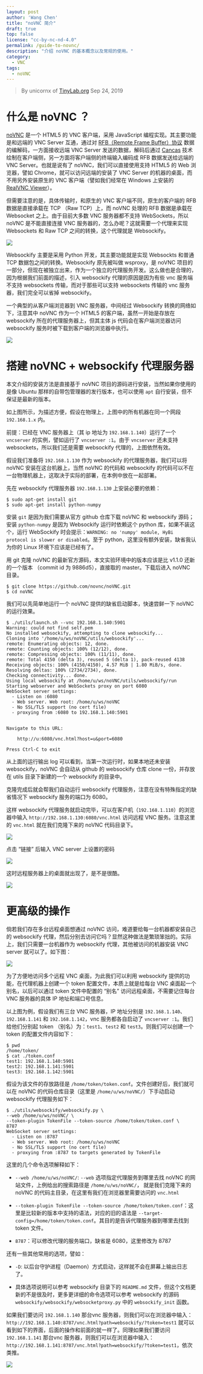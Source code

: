 ```yaml
---
layout: post
author: 'Wang Chen'
title: "noVNC 简介"
draft: true
top: false
license: "cc-by-nc-nd-4.0"
permalink: /guide-to-novnc/
description: "介绍 noVNC 的基本概念以及常规的使用。"
category:
  - VNC
tags:
  - noVNC
---
```


> By unicornx of [TinyLab.org][10]
> Sep 24, 2019

# 什么是 noVNC ？

[noVNC][1] 是一个 HTML5 的 VNC 客户端，采用 JavaScript 编程实现。其主要功能是和远端的 VNC Server 互通，通过对 [RFB（Remote Frame Buffer）协议][2] 数据的编解码，一方面接收远端 VNC Server 发送的数据，解码后通过 [Cancas][3] 技术绘制在客户端侧，另一方面将客户端侧的终端输入编码成 RFB 数据发送给远端的 VNC Server。也就是说有了 noVNC，我们可以直接使用支持 HTML5 的 Web 浏览器，譬如 Chrome，就可以访问远端的安装了 VNC Server 的机器的桌面，而不用另外安装原生的 VNC 客户端（譬如我们经常在 Windows 上安装的 [RealVNC Viewer][4]）。

但需要注意的是，具体传输时，和原生的 VNC 客户端不同，原生的客户端的 RFB 数据是直接承载在 TCP （Raw TCP）上，而 noVNC 处理的 RFB 数据是承载在 Websocket 之上。由于目前大多数 VNC 服务器都不支持 WebSockets，所以 noVNC 是不能直接连接 VNC 服务器的，怎么办呢？这就需要一个代理来实现 Websockets 和 Raw TCP 之间的转换，这个代理就是 Websockify。

![](/wp-content/uploads/2019/09/novnc-guide/protocol_stack.png)

Websockify 主要是采用 Python 开发，其主要功能就是实现 Websockts 和普通 TCP 数据包之间的转换。Websockify 原先被叫做 wsproxy，是 noVNC 项目的一部分，但现在被独立出来，作为一个独立的代理服务开发。这么做也是合理的，因为根据我们前面的描述，引入 websockify 代理的原因是因为有些 vnc 服务端不支持 websockets 传输，而对于那些可以支持 websockets 传输的 vnc 服务器，我们完全可以省掉 websockify。

一个典型的从客户端浏览器到 VNC 服务器，中间经过 Websockify 转换的网络如下，注意其中 noVNC 作为一个 HTML5 的客户端，虽然一开始是存放在 websockify 所在的代理服务器上，但其主体 js 代码会在客户端浏览器访问 websockify 服务时被下载到客户端的浏览器中执行。

![](/wp-content/uploads/2019/09/novnc-guide/novnc-network.png)

# 搭建 noVNC + websockify 代理服务器

本文介绍的安装方法是直接基于 noVNC 项目的源码进行安装，当然如果你使用的是像 Ubuntu 那样的自带包管理器的发行版本，也可以使用 `apt` 自行安装，但不保证是最新的版本。

如上图所示，为描述方便，假设在物理上，上图中的所有机器在同一个网段 `192.168.1.x` 内。

前提：已经在 VNC 服务器上（其 ip 地址为 `192.168.1.140`）运行了一个 `vncserver` 的实例，譬如运行了 `vncserver :1`。由于 `vncserver` 还未支持 websockets，所以我们还是需要 websockify 代理的，上图依然有效。

假设我们准备将 `192.168.1.130` 作为 websockify 的代理服务器，我们可以将 noVNC 安装在这台机器上，当然 noVNC 的代码和 websockify 的代码可以不在一台物理机器上，这取决于实际的部署，在本例中放在一起部署。

先在 websockify 代理服务器 `192.168.1.130` 上安装必要的依赖：

```
$ sudo apt-get install git
$ sudo apt-get install python-numpy
```

安装 `git` 是因为我们需要从官方 github 仓库下载 noVNC 和 websockify 源码；安装 `python-numpy` 是因为 Websockify 运行时依赖这个 python 库，如果不装这个，运行 WebSockify 时会提示：`WARNING: no 'numpy' module, HyBi protocol is slower or disabled`。至于 python，这里没有额外安装，缺省我认为你的 Linux 环境下应该是已经有了。

用 git 克隆 noVNC 的最新官方源码，本文实验环境中的版本应该是比 v1.1.0 还新的一个版本 （commit id 为 9886d5），直接取的 master。下载后进入 noVNC 目录。 

```
$ git clone https://github.com/novnc/noVNC.git
$ cd noVNC
```

我们可以先简单地运行一个 noVNC 提供的缺省启动脚本，快速尝鲜一下 noVNC 的运行效果。

```
$ ./utils/launch.sh --vnc 192.168.1.140:5901
Warning: could not find self.pem
No installed websockify, attempting to clone websockify...
Cloning into '/home/u/ws/noVNC/utils/websockify'...
remote: Enumerating objects: 12, done.
remote: Counting objects: 100% (12/12), done.
remote: Compressing objects: 100% (11/11), done.
remote: Total 4150 (delta 3), reused 5 (delta 1), pack-reused 4138
Receiving objects: 100% (4150/4150), 4.57 MiB | 1.80 MiB/s, done.
Resolving deltas: 100% (2734/2734), done.
Checking connectivity... done.
Using local websockify at /home/u/ws/noVNC/utils/websockify/run
Starting webserver and WebSockets proxy on port 6080
WebSocket server settings:
  - Listen on :6080
  - Web server. Web root: /home/u/ws/noVNC
  - No SSL/TLS support (no cert file)
  - proxying from :6080 to 192.168.1.140:5901


Navigate to this URL:

    http://u:6080/vnc.html?host=u&port=6080

Press Ctrl-C to exit
```

从上面的运行输出 log 可以看到，当第一次运行时，如果本地还未安装 websockify，noVNC 会自动从 github 的 websockify 仓库 clone 一份，并存放在 utils 目录下新建的一个 websockify 的目录中。

克隆完成后就会帮我们自动运行 websockify 代理服务，注意在没有特殊指定的缺省情况下 websockify 服务的端口为 6080。

这样 websockify 代理服务就启动完毕，可以在客户机（`192.168.1.110`）的浏览器中输入 `http://192.168.1.130:6080/vnc.html` 访问远程 VNC 服务。注意这里的 `vnc.html` 就在我们克隆下来的 noVNC 代码目录下。

![](/wp-content/uploads/2019/09/novnc-guide/launch-1.png)

点击 “链接” 后输入 VNC server 上设置的密码
 
![](/wp-content/uploads/2019/09/novnc-guide/launch-2.png)

这时远程服务器上的桌面就出现了，是不是很酷。

![](/wp-content/uploads/2019/09/novnc-guide/launch-3.png)

# 更高级的操作

倘若我们存在多台远程桌面想通过 noVNC 访问，难道要给每一台机器都安装自己的 websockify 代理，然后分别去访问它吗？显然这种做法是繁琐笨拙的。实际上，我们只需要一台机器作为 websockify 代理，其他被访问的机器安装 VNC server 就可以了。如下图：

![](/wp-content/uploads/2019/09/novnc-guide/novnc-network2.png)

为了方便地访问多个远程 VNC 桌面，为此我们可以利用 websockify 提供的功能，在代理机器上创建一个 token 配置文件，本质上就是给每台 VNC 桌面起一个别名，以后可以通过 token 文件中配置的 “别名” 访问远程桌面，不需要记住每台 VNC 服务器的具体 IP 地址和端口号信息。

以上图为例，假设我们有三台 VNC 服务器，IP 地址分别是 `192.168.1.140`、`192.168.1.141` 和 `192.168.1.142`，vnc 服务都各自启动了 `vncserver :1`。我们给他们分别起 token （别名）为：`test1`、`test2` 和 `test3`。则我们可以创建一个 token 的配置文件内容如下：

```
$ pwd
/home/token/
$ cat ./token.conf 
test1: 192.168.1.140:5901
test2: 192.168.1.141:5901
test3: 192.168.1.142:5901
```

假设为该文件的存放路径是 `/home/token/token.conf`。文件创建好后，我们就可以在 noVNC 的代码仓库目录（这里是 `/home/u/ws/noVNC/`）下手动启动 websockify 代理服务如下：

```
$ ./utils/websockify/websockify.py \
--web /home/u/ws/noVNC/ \
--token-plugin TokenFile --token-source /home/token/token.conf \
8787 
WebSocket server settings:
  - Listen on :8787
  - Web server. Web root: /home/u/ws/noVNC
  - No SSL/TLS support (no cert file)
  - proxying from :8787 to targets generated by TokenFile
```

这里的几个命令选项解释如下：

- `--web /home/u/ws/noVNC/`: `--web` 选项指定代理服务到哪里去找 noVNC 的网站文件，上例给出的搜索路径是 `/home/u/ws/noVNC/`， 就是我们克隆下来的 noVNC 的代码主目录，在这里有我们在浏览器里需要访问的 `vnc.html`

- `--token-plugin TokenFile --token-source /home/token/token.conf`：这里是比较新的版本中支持的语法，对应的旧的语法是 `--target-config=/home/token/token.conf`。其目的是告诉代理服务器到哪里去找到 token 文件。 

- `8787`：可以修改代理的服务端口，缺省是 6080，这里修改为 8787

还有一些其他常用的选项，譬如：

- `-D`: 以后台守护进程（Daemon）方式启动，这样就不会在屏幕上输出日志了。

- 具体选项说明可以参考 websockify 目录下的 `README.md` 文件，但这个文档更新的不是很及时，更多更详细的命令选项可以参考 websockify 的源码 `websockify/websockify/websocketproxy.py` 中的 `websockify_init` 函数。

如果我们要访问 `192.168.1.140` 那台vnc 服务器，则我们可以在浏览器中输入：`http://192.168.1.140:8787/vnc.html?path=websockify/?token=test1` 就可以看到如下的界面，后面的操作和前面的就一样了。同理如果我们要访问 `192.168.1.141` 那台vnc 服务器，则我们可以在浏览器中输入：`http://192.168.1.141:8787/vnc.html?path=websockify/?token=test1`，依次类推。

![](/wp-content/uploads/2019/09/novnc-guide/token-1.png)


[1]: https://novnc.com/info.html
[2]: https://en.wikipedia.org/wiki/RFB_protocol
[3]: https://en.wikipedia.org/wiki/Canvas_element
[4]: https://www.realvnc.com/download/viewer/
[10]: http://tinylab.org
